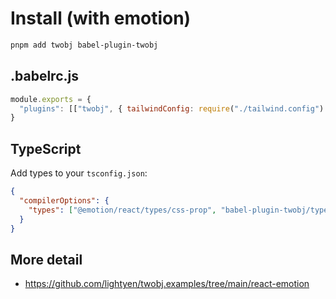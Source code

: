 # Install (with emotion)

```sh
pnpm add twobj babel-plugin-twobj
```

## .babelrc.js

```js
module.exports = {
  "plugins": [["twobj", { tailwindConfig: require("./tailwind.config") }], "@emotion"],
}
```

## TypeScript

Add types to your `tsconfig.json`:

```json
{
  "compilerOptions": {
    "types": ["@emotion/react/types/css-prop", "babel-plugin-twobj/types/emotion"]
  }
}

```

## More detail

- https://github.com/lightyen/twobj.examples/tree/main/react-emotion
